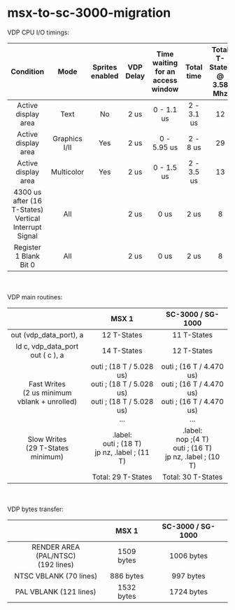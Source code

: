 


# msx-to-sc-3000-migration

VDP CPU I/O timings:

| Condition | Mode | Sprites<br>enabled |VDP Delay | Time waiting <br> for an access window | Total time | Total T-States<br>@ 3.58 Mhz
| :---: | :---: | :---: | :---: | :---: | :---: | :---:
| Active display area | Text | No |2 us | 0 - 1.1 us | 2 - 3.1 us | 12
| Active display area | Graphics I/II | Yes |2 us | 0 - 5.95 us | 2 - 8 us | 29
| Active display area | Multicolor | Yes |2 us | 0 - 1.5 us | 2 - 3.5 us | 13
| 4300 us after (16 T-States) <br>Vertical Interrupt Signal | All | | 2 us | 0 us | 2 us | 8
| Register 1 Blank Bit 0 | All | | 2 us | 0 us | 2 us | 8
<br>
<br>
VDP main routines:

|  | MSX 1 | SC-3000 / SG-1000
|:---:|:---:|:---:|
|out (vdp_data_port), a| 12 T-States | 11 T-States 
|ld c, vdp_data_port<br>out ( c ), a | 14 T-States | 12 T-States 
|Fast Writes <br>(2 us minimum<br> vblank + unrolled)|outi ; (18 T / 5.028 us)<br>outi ; (18 T / 5.028 us)<br>outi ; (18 T / 5.028 us)<br>...|outi ; (16 T / 4.470 us)<br>outi ; (16 T / 4.470 us)<br>outi ; (16 T / 4.470 us)<br>...|
|Slow Writes <br> (29 T-States minimum)|.label:<br>outi ; (18 T)<br>jp nz, .label ; (11 T)|.label:<br>nop ;(4 T)<br>outi ; (16 T)<br>jp nz, .label ; (10 T)
||Total: 29 T-States|Total: 30 T-States
<br>
<br>
VDP bytes transfer:

|  | MSX 1 | SC-3000 / SG-1000
|:---:|:---:|:---:|
|RENDER AREA (PAL/NTSC)<br> (192 lines)| 1509 bytes | 1006 bytes
|NTSC VBLANK (70 lines)| 886 bytes | 997 bytes
|PAL VBLANK (121 lines)| 1532 bytes | 1724 bytes
